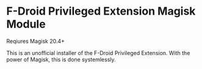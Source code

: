 # F-Droid Privileged Extension Magisk Module

Reqiures Magisk 20.4+

This is an unofficial installer of the F-Droid Privileged Extension. With the power of Magisk, this is done systemlessly.
